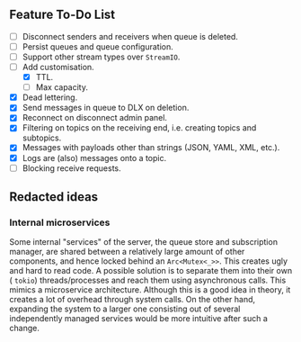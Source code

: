 ## Feature To-Do List

- [ ] Disconnect senders and receivers when queue is deleted.
- [ ] Persist queues and queue configuration.
- [ ] Support other stream types over `StreamIO`.
- [ ] Add customisation.
    - [x] TTL.
    - [ ] Max capacity.
- [x] Dead lettering.
- [x] Send messages in queue to DLX on deletion.
- [x] Reconnect on disconnect admin panel.
- [x] Filtering on topics on the receiving end, i.e. creating topics and subtopics.
- [x] Messages with payloads other than strings (JSON, YAML, XML, etc.).
- [x] Logs are (also) messages onto a topic.
- [ ] Blocking receive requests.

## Redacted ideas

### Internal microservices

Some internal "services" of the server, the queue store and subscription manager, are shared
between a relatively large amount of other components, and hence locked behind an `Arc<Mutex<_>>`.
This creates ugly and hard to read code. A possible solution is to separate them into their own (
`tokio`) threads/processes and reach them using asynchronous calls. This mimics a microservice
architecture. Although this is a good idea in theory, it creates a lot of overhead through system
calls. On the other hand, expanding the system to a larger one consisting out of several
independently managed services would be more intuitive after such a change.